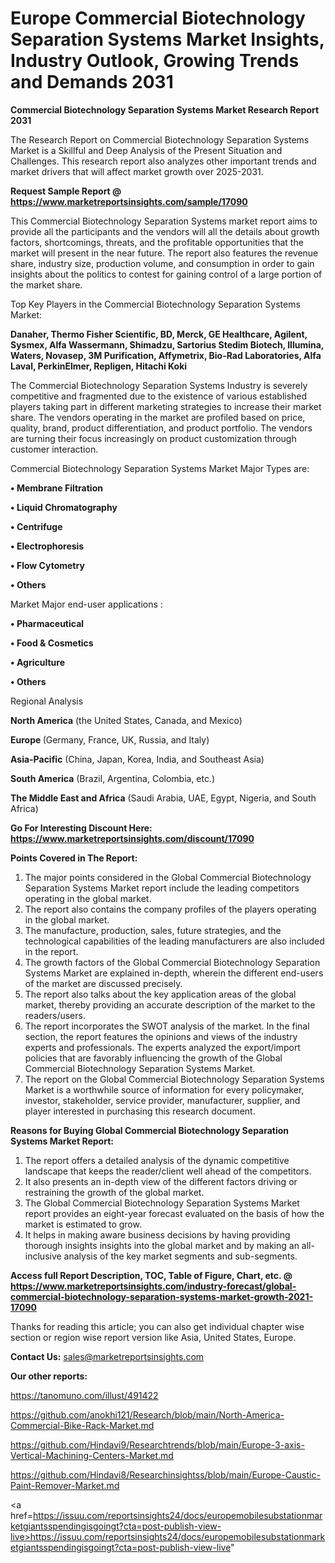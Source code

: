  # Europe Commercial Biotechnology Separation Systems Market Insights, Industry Outlook, Growing Trends and Demands 2031

<strong>Commercial Biotechnology Separation Systems Market Research Report 2031</strong>

The Research Report on Commercial Biotechnology Separation Systems Market is a Skillful and Deep Analysis of the Present Situation and Challenges. This research report also analyzes other important trends and market drivers that will affect market growth over 2025-2031.

<strong>Request Sample Report @ <a href=https://www.marketreportsinsights.com/sample/17090>https://www.marketreportsinsights.com/sample/17090</a></strong>

This Commercial Biotechnology Separation Systems market report aims to provide all the participants and the vendors will all the details about growth factors, shortcomings, threats, and the profitable opportunities that the market will present in the near future. The report also features the revenue share, industry size, production volume, and consumption in order to gain insights about the politics to contest for gaining control of a large portion of the market share.

Top Key Players in the Commercial Biotechnology Separation Systems Market:

<strong>Danaher, Thermo Fisher Scientific, BD, Merck, GE Healthcare, Agilent, Sysmex, Alfa Wassermann, Shimadzu, Sartorius Stedim Biotech, Illumina, Waters, Novasep, 3M Purification, Affymetrix, Bio-Rad Laboratories, Alfa Laval, PerkinElmer, Repligen, Hitachi Koki</strong>

The Commercial Biotechnology Separation Systems Industry is severely competitive and fragmented due to the existence of various established players taking part in different marketing strategies to increase their market share. The vendors operating in the market are profiled based on price, quality, brand, product differentiation, and product portfolio. The vendors are turning their focus increasingly on product customization through customer interaction.

Commercial Biotechnology Separation Systems Market Major Types are:

<strong>• Membrane Filtration

• Liquid Chromatography

• Centrifuge

• Electrophoresis

• Flow Cytometry

• Others</strong>

Market Major end-user applications :

<strong>• Pharmaceutical

• Food & Cosmetics

• Agriculture

• Others</strong>

Regional Analysis

</u><strong><b>North America</b></strong> (the United States, Canada, and Mexico)

<strong><b>Europe </b></strong>(Germany, France, UK, Russia, and Italy)

<strong><b>Asia-Pacific</b></strong> (China, Japan, Korea, India, and Southeast Asia)

<strong><b>South America</b></strong> (Brazil, Argentina, Colombia, etc.)

<strong><b>The Middle East and Africa</b></strong> (Saudi Arabia, UAE, Egypt, Nigeria, and South Africa)

<strong>Go For Interesting Discount Here: <a href=https://www.marketreportsinsights.com/discount/17090>https://www.marketreportsinsights.com/discount/17090</a></strong>

<strong>Points Covered in The Report:</strong>
<ol>
  <li>The major points considered in the Global Commercial Biotechnology Separation Systems Market report include the leading competitors operating in the global market.</li>
  <li>The report also contains the company profiles of the players operating in the global market.</li>
  <li>The manufacture, production, sales, future strategies, and the technological capabilities of the leading manufacturers are also included in the report.</li>
  <li>The growth factors of the Global Commercial Biotechnology Separation Systems Market are explained in-depth, wherein the different end-users of the market are discussed precisely.</li>
  <li>The report also talks about the key application areas of the global market, thereby providing an accurate description of the market to the readers/users.</li>
  <li>The report incorporates the SWOT analysis of the market. In the final section, the report features the opinions and views of the industry experts and professionals. The experts analyzed the export/import policies that are favorably influencing the growth of the Global Commercial Biotechnology Separation Systems Market.</li>
  <li>The report on the Global Commercial Biotechnology Separation Systems Market is a worthwhile source of information for every policymaker, investor, stakeholder, service provider, manufacturer, supplier, and player interested in purchasing this research document.</li>
</ol>
<strong>Reasons for Buying Global Commercial Biotechnology Separation Systems Market Report:</strong>

<ol>
  <li>The report offers a detailed analysis of the dynamic competitive landscape that keeps the reader/client well ahead of the competitors.</li>
  <li>It also presents an in-depth view of the different factors driving or restraining the growth of the global market.</li>
  <li>The Global Commercial Biotechnology Separation Systems Market report provides an eight-year forecast evaluated on the basis of how the market is estimated to grow.</li>
  <li>It helps in making aware business decisions by having providing thorough insights insights into the global market and by making an all-inclusive analysis of the key market segments and sub-segments.</li>
</ol>
<strong>Access full Report Description, TOC, Table of Figure, Chart, etc. @ <a href=https://www.marketreportsinsights.com/industry-forecast/global-commercial-biotechnology-separation-systems-market-growth-2021-17090>https://www.marketreportsinsights.com/industry-forecast/global-commercial-biotechnology-separation-systems-market-growth-2021-17090</a></strong>


Thanks for reading this article; you can also get individual chapter wise section or region wise report version like Asia, United States, Europe.

<strong>Contact Us:</strong>
sales@marketreportsinsights.com

<strong>Our other reports:</strong>

<a href=https://tanomuno.com/illust/491422>https://tanomuno.com/illust/491422</a>

<a href=https://github.com/anokhi121/Research/blob/main/North-America-Commercial-Bike-Rack-Market.md>https://github.com/anokhi121/Research/blob/main/North-America-Commercial-Bike-Rack-Market.md</a>

<a href=https://github.com/Hindavi9/Researchtrends/blob/main/Europe-3-axis-Vertical-Machining-Centers-Market.md>https://github.com/Hindavi9/Researchtrends/blob/main/Europe-3-axis-Vertical-Machining-Centers-Market.md</a>

<a href=https://github.com/Hindavi8/Researchinsightss/blob/main/Europe-Caustic-Paint-Remover-Market.md>https://github.com/Hindavi8/Researchinsightss/blob/main/Europe-Caustic-Paint-Remover-Market.md</a>

<a href=https://issuu.com/reportsinsights24/docs/europemobilesubstationmarketgiantsspendingisgoingt?cta=post-publish-view-live>https://issuu.com/reportsinsights24/docs/europemobilesubstationmarketgiantsspendingisgoingt?cta=post-publish-view-live</a>"
